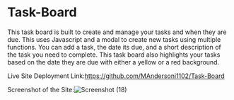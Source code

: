 # Task-Board
This task board is built to create and manage your tasks and when they are due.
This uses Javascript and a modal to create new tasks using multiple functions. You can add a task, the date its due, and a short description of the task you need to complete. This task board also highlights your tasks based on the date they are due with either a yellow or a red background. 

Live Site Deployment Link:https://github.com/MAndersoni1102/Task-Board

Screenshot of the Site:![Screenshot (18)](https://github.com/user-attachments/assets/ed03a065-818b-43d1-a422-865b1839be0a)


